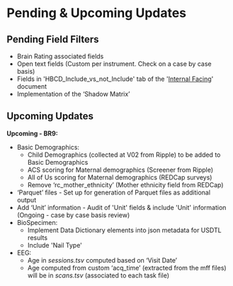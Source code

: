 # Pending & Upcoming Updates

## Pending Field Filters
* Brain Rating associated fields  
* Open text fields (Custom per instrument. Check on a case by case basis)  
* Fields in 'HBCD_Include_vs_not_Include' tab of the '[Internal Facing](https://docs.google.com/spreadsheets/d/1qKuhIvogkOCVg-lDk30WKd5tfF0xuy-ChubOBSqOYNQ/edit?gid=1013027810#gid=1013027810)' document  
* Implementation of the ‘Shadow Matrix’

## Upcoming Updates

**Upcoming - BR9:**

* Basic Demographics:  
    * Child Demographics (collected at V02 from Ripple) to be added to Basic Demographics  
    * ACS scoring for Maternal demographics (Screener from Ripple)  
    * All of Us scoring for Maternal demographics (REDCap surveys)  
    * Remove ‘rc_mother_ethnicity’ (Mother ethnicity field from REDCap)  
* ‘Parquet’ files - Set up for generation of Parquet files as additional output  
* Add ‘Unit’ information - Audit of 'Unit' fields & include 'Unit' information (Ongoing - case by case basis review)  
* BioSpecimen:   
    * Implement Data Dictionary elements into json metadata for USDTL results  
    * Include 'Nail Type'  
* EEG:  
    * Age in *sessions.tsv* computed based on ‘Visit Date’  
    * Age computed from custom ‘acq_time’ (extracted from the mff files) will be in *scans.tsv* (associated to each task file)
